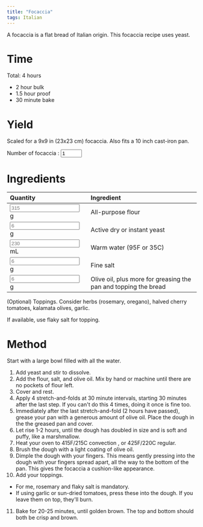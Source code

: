 ```yaml
---
title: "Focaccia"
tags: Italian
---
```


A focaccia is a flat bread of Italian origin. This focaccia recipe uses yeast.

# Time
Total: 4 hours
- 2 hour bulk
- 1.5 hour proof
- 30 minute bake

# Yield
Scaled for a 9x9 in (23x23 cm) focaccia. Also fits a 10 inch cast-iron pan.

Number of focaccia : <input type="number" min="0" max="10" id="numBread" value="1" placeholder = "1" oninput="calculateRecipe(this.value, this.placeholder)">

# Ingredients
<script> 
  function calculateRecipe(numBread, defaultNumBread) 
  {
  calculateIngredientQuantity(numBread, defaultNumBread, "ap_flour")
  calculateIngredientQuantity(numBread, defaultNumBread, "water")
  calculateIngredientQuantity(numBread, defaultNumBread, "salt")
  calculateIngredientQuantity(numBread, defaultNumBread, "yeast")
  calculateIngredientQuantity(numBread, defaultNumBread, "olive_oil")
  } 
  
  function calculateIngredientQuantity(numBread, defaultNumBread, id) 
  { 
  // The placeholders hold the quantity of that ingredient.
  document.getElementById(id).value = numBread / defaultNumBread * document.getElementById(id).placeholder
  } 
</script> 

<table>
<thead>
<tr class="header">
<th align="left">Quantity</th>
<th align="left">Ingredient</th>
</tr>
</thead>
<tbody>
<tr>
<td markdown="span"><input type="text" id="ap_flour" placeholder="315" readonly> g
  </td>
<td markdown="span">All-purpose flour
  </td>
</tr>
<tr>
<td markdown="span"><input type="text" id="yeast" placeholder="6" readonly> g
  </td>
<td markdown="span">Active dry or instant yeast 
  </td>
</tr>
<tr>
<td markdown="span"><input type="text" id="water" placeholder="230" readonly> mL
  </td>
<td markdown="span">Warm water (95F or 35C)
  </td>
</tr>
<tr>
<td markdown="span"><input type="text" id="salt" placeholder="6" readonly> g <!-- 1.25 tsp -->
  </td>
<td markdown="span">Fine salt
  </td>
</tr>
<tr>
<td markdown="span"><input type="text" id="olive_oil" placeholder="6" readonly> g <!-- 2 tsp -->
  </td>
<td markdown="span">Olive oil, plus more for greasing the pan and topping the bread
  </td>
</tr>
</tbody>
</table>

(Optional) Toppings. Consider herbs (rosemary, oregano), halved cherry tomatoes, kalamata olives, garlic.

If available, use flaky salt for topping.

# Method
Start with a large bowl filled with all the water. 
1. Add yeast and stir to dissolve.
2. Add the flour, salt, and olive oil. Mix by hand or machine until there are no pockets of flour left.
3. Cover and rest. 
4. Apply 4 stretch-and-folds at 30 minute intervals, starting 30 minutes after the last step. If you can't do this 4 times, doing it once is fine too.
5. Immediately after the last stretch-and-fold (2 hours have passed), grease your pan with a generous amount of olive oil. Place the dough in the the greased pan and cover.
6. Let rise 1-2 hours, until the dough has doubled in size and is soft and puffy, like a marshmallow.
7. Heat your oven to 415F/215C convection , or 425F/220C regular.
8. Brush the dough with a light coating of olive oil.
9. Dimple the dough with your fingers. This means gently pressing into the dough with your fingers spread apart, all the way to the bottom of the pan. This gives the focaccia a cushion-like appearance.
10. Add your toppings.
  - For me, rosemary and flaky salt is mandatory.
  - If using garlic or sun-dried tomatoes, press these into the dough. If you leave them on top, they'll burn.
11. Bake for 20-25 minutes, until golden brown. The top and bottom should both be crisp and brown.
